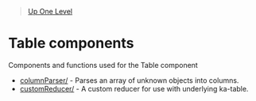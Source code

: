 > [Up One Level](../readme.md)

# Table components

Components and functions used for the Table component

- [columnParser/](columnParser/readme.md) - Parses an array of unknown objects into columns.
- [customReducer/](customReducer/readme.md) - A custom reducer for use with underlying ka-table.